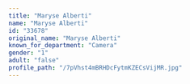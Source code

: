 ```yaml
---
title: "Maryse Alberti"
name: "Maryse Alberti"
id: "33678"
original_name: "Maryse Alberti"
known_for_department: "Camera"
gender: "1"
adult: "false"
profile_path: "/7pVhst4mBRHDcFytmKZECsVijMR.jpg"
---
```

